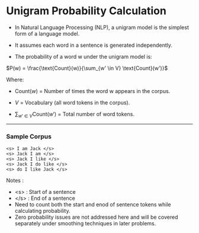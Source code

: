 # Unigram Probability Calculation

- In Natural Language Processing (NLP), a  unigram model is the simplest form of a language model. 
- It assumes each word in a sentence is generated independently.  


- The probability of a word w under the unigram model is:

$P(w) = \frac{\text{Count}(w)}{\sum_{w' \in V} \text{Count}(w')}$

Where:

- $\text{Count}(w)$ = Number of times the word w appears in the corpus.

- $V$ = Vocabulary (all word tokens in the corpus).

- $\sum_{w' \in V} \text{Count}(w')$ = Total number of word tokens.


---

### Sample Corpus

```text
<s> I am Jack </s>
<s> Jack I am </s>
<s> Jack I like </s>
<s> Jack I do like </s>
<s> do I like Jack </s>
```

Notes : 
- \<s> : Start of a sentence
- \</s> : End of a sentence
- Need to count both the start and enod of sentence tokens while calculating probability.
- Zero probability issues are not addressed here and will be covered separately under smoothing techniques in  later problems.
